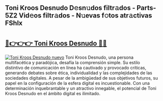 ## Toni Kroos Desnudo D𝚎sn𝚞dos filtr𝚊dos - Parts-5Z2 Vid𝚎os filtr𝚊dos - N𝚞evas f𝚘tos atr𝚊ctivas FShlx

# <h2><a href="http://mb0r2e.tromn.icu/?c=Toni+Kroos+Desnudo">🔗👉👉👉 Toni Kroos Desnudo 🔗🔗</a></h2>

[![Toni Kroos Desnudo nuevo](https://i.imgur.com/pEAQMta.gif)](http://mb0r2e.tromn.icu/?c=Toni+Kroos+Desnudo)
Toni Kroos Desnudo, una persona multifacética y paradójica, desafía la comprensión simple. Su estilo distintivo de comunicación en línea ha cautivado y provocado críticas, generando debates sobre ética, individualidad y las complejidades de las sociedades digitales. A pesar de la ambigüedad de sus objetivos futuros, su papel en la configuración de la esfera digital es incuestionable. Con una determinación inquebrantable y un atractivo innegable, el potencial de Toni Kroos Desnudo en el ámbito digital es ilimitado.
